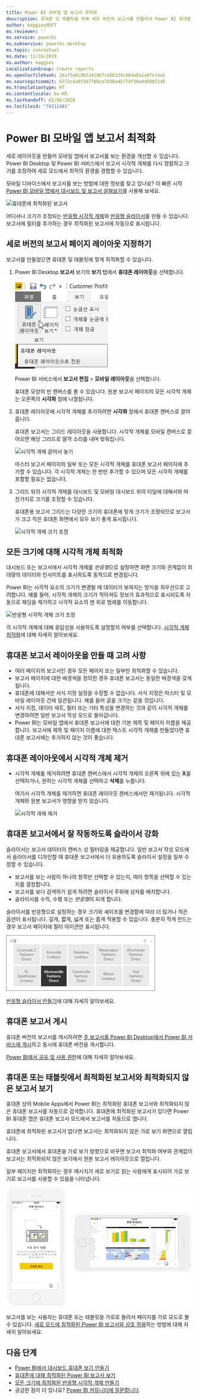 ```yaml
---
title: Power BI 모바일 앱 보고서 최적화
description: 휴대폰 및 태블릿을 위해 세로 버전의 보고서를 만들어서 Power BI 휴대폰 앱을 위해 보고서 페이지를 최적화하는 방법을 알아보세요.
author: maggiesMSFT
ms.reviewer: ''
ms.service: powerbi
ms.subservice: powerbi-desktop
ms.topic: conceptual
ms.date: 11/18/2019
ms.author: maggies
LocalizationGroup: Create reports
ms.openlocfilehash: 16af5a6c8b5341067c458329c68da0a1a0fe14a5
ms.sourcegitcommit: 6272c4a0f267708ca7d38a45774f3bedd680f2d6
ms.translationtype: HT
ms.contentlocale: ko-KR
ms.lasthandoff: 01/06/2020
ms.locfileid: "74311481"
---
```

# <a name="optimize-reports-for-the-power-bi-mobile-apps"></a>Power BI 모바일 앱 보고서 최적화
세로 레이아웃을 만들어 모바일 앱에서 보고서를 보는 환경을 개선할 수 있습니다. Power BI Desktop 및 Power BI 서비스에서 보고서 시각적 개체를 다시 정렬하고 크기를 조정하여 세로 모드에서 최적의 환경을 경험할 수 있습니다.  

모바일 디바이스에서 보고서를 보는 방법에 대한 정보를 찾고 있나요? 이 빠른 시작 [Power BI 모바일 앱에서 대시보드 및 보고서 살펴보기](consumer/mobile/mobile-apps-quickstart-view-dashboard-report.md)를 사용해 보세요.

![휴대폰에 최적화된 보고서](media/desktop-create-phone-report/desktop-create-phone-report-1.png)

어디서나 크기가 조정되는 [반응형 시각적 개체](#optimize-a-visual-for-any-size)와 [반응형 슬라이서](#enhance-slicers-to-work-well-in-phone-reports)를 만들 수 있습니다. 보고서에 필터를 추가하는 경우 최적화된 보고서에 자동으로 표시됩니다.

## <a name="lay-out-a-portrait-version-of-a-report-page"></a>세로 버전의 보고서 페이지 레이아웃 지정하기

보고서를 만들었으면 휴대폰 및 태블릿에 맞게 최적화할 수 있습니다.

1. Power BI Desktop **보고서** 보기의 **보기** 탭에서 **휴대폰 레이아웃**을 선택합니다.  
   
    ![휴대폰 레이아웃 아이콘](media/desktop-create-phone-report/desktop-create-phone-report-3.png)
   
    Power BI 서비스에서 **보고서 편집** > **모바일 레이아웃**을 선택합니다.

    휴대폰 모양의 빈 캔버스를 볼 수 있습니다. 원본 보고서 페이지의 모든 시각적 개체는 오른쪽의 **시각화** 창에 나열됩니다.

1. 휴대폰 레이아웃에 시각적 개체를 추가하려면 **시각화** 창에서 휴대폰 캔버스로 끌어옵니다.
   
    휴대폰 보고서는 그리드 레이아웃을 사용합니다. 시각적 개체를 모바일 캔버스로 끌어오면 해당 그리드로 딸깍 소리를 내며 맞춰집니다.
   
    ![시각적 개체 끌어서 놓기](media/desktop-create-phone-report/desktop-create-phone-report-4.gif)
   
    마스터 보고서 페이지의 일부 또는 모든 시각적 개체를 휴대폰 보고서 페이지에 추가할 수 있습니다. 각 시각적 개체는 한 번만 추가할 수 있으며 모든 시각적 개체를 포함할 필요는 없습니다.

1. 그리드 위의 시각적 개체를 대시보드 및 모바일 대시보드 위의 타일에 대해서와 마찬가지로 크기를 조정할 수 있습니다.
   
   휴대폰용 보고서 그리드는 다양한 크기의 휴대폰에 맞게 크기가 조정되므로 보고서가 크고 작은 휴대폰 화면에서 모두 보기 좋게 표시됩니다.
   
   ![시각적 개체 크기 조정](media/desktop-create-phone-report/desktop-create-phone-report-5.gif)

## <a name="optimize-a-visual-for-any-size"></a>모든 크기에 대해 시각적 개체 최적화
대시보드 또는 보고서에서 시각적 개체를 *반응형*으로 설정하면 화면 크기와 관계없이 최대량의 데이터와 인사이트를 표시하도록 동적으로 변경됩니다. 

Power BI는 시각적 요소의 크기가 변경될 때 데이터가 보여지는 방식을 최우선으로 고려합니다. 예를 들어, 시각적 개체의 크기가 작아져도 정보가 효과적으로 표시되도록 자동으로 패딩을 제거하고 시각적 요소의 맨 위로 범례를 이동합니다.

![반응형 시각적 개체 크기 조정](media/desktop-create-phone-report/desktop-create-phone-report-6.gif)

각 시각적 개체에 대해 응답성을 사용하도록 설정할지 여부를 선택합니다. [시각적 개체 최적화](visuals/desktop-create-responsive-visuals.md)에 대해 자세히 알아보세요.

## <a name="considerations-when-creating-phone-report-layouts"></a>휴대폰 보고서 레이아웃을 만들 때 고려 사항
* 여러 페이지의 보고서인 경우 모든 페이지 또는 일부만 최적화할 수 있습니다. 
* 보고서 페이지에 대한 배경색을 정의한 경우 휴대폰 보고서는 동일한 배경색을 갖게 됩니다.
* 휴대폰에 대해서만 서식 지정 설정을 수정할 수 없습니다. 서식 지정은 마스터 및 모바일 레이아웃 간에 일관됩니다. 예를 들어 글꼴 크기는 같을 것입니다.
* 서식 지정, 데이터 세트, 필터 또는 기타 특성을 변경하는 것과 같이 시각적 개체를 변경하려면 일반 보고서 작성 모드로 돌아갑니다.
* Power BI는 모바일 앱에서 휴대폰 보고서에 대한 기본 제목 및 페이지 이름을 제공합니다. 보고서에 제목 및 페이지 이름에 대한 텍스트 시각적 개체를 만들었다면 휴대폰 보고서에는 추가하지 않는 것이 좋습니다.     

## <a name="remove-a-visual-from-the-phone-layout"></a>휴대폰 레이아웃에서 시각적 개체 제거
* 시각적 개체를 제거하려면 휴대폰 캔버스에서 시각적 개체의 오른쪽 위에 있는 **X**를 선택하거나, 원하는 시각적 개체를 선택하고 **삭제**를 누릅니다.
  
   여기서 시각적 개체를 제거하면 휴대폰 레이아웃 캔버스에서만 제거됩니다. 시각적 개체와 원본 보고서가 영향을 받지 않습니다.
  
   ![시각적 개체 제거](media/desktop-create-phone-report/desktop-create-phone-report-7.gif)

## <a name="enhance-slicers-to-work-well-in-phone-reports"></a>휴대폰 보고서에서 잘 작동하도록 슬라이서 강화
슬라이서는 보고서 데이터의 캔버스 상 필터링을 제공합니다. 일반 보고서 작성 모드에서 슬라이서를 디자인할 때 휴대폰 보고서에서 더 유용하도록 슬라이서 설정을 일부 수정할 수 있습니다.

* 보고서를 보는 사람이 하나의 항목만 선택할 수 있는지, 여러 항목을 선택할 수 있는지를 결정합니다.
* 보고서를 보다 검색하기 쉽게 하려면 슬라이서 주위에 상자를 배치합니다.
* 슬라이서를 수직, 수평 또는 *반응형*이 되게 합니다. 

슬라이서를 반응형으로 설정하는 경우 크기와 셰이프를 변경함에 따라 더 많거나 적은 옵션이 표시됩니다. 길게, 짧게, 넓게 또는 좁게 적용할 수 있습니다. 충분히 작게 만드는 경우 보고서 페이지에 필터 아이콘만 표시됩니다. 

![Power BI 반응형 슬라이서](media/desktop-create-phone-report/desktop-create-phone-report-8.png)

[반응형 슬라이서 만들기](power-bi-slicer-filter-responsive.md)에 대해 자세히 알아보세요.

## <a name="publish-a-phone-report"></a>휴대폰 보고서 게시
휴대폰 버전의 보고서를 게시하려면 [주 보고서를 Power BI Desktop에서 Power BI 서비스에 게시](desktop-upload-desktop-files.md)하고 동시에 휴대폰 버전을 게시합니다.
  
[Power BI에서 공유 및 사용 권한](service-how-to-collaborate-distribute-dashboards-reports.md)에 대해 자세히 알아보세요.

## <a name="view-optimized-and-unoptimized-reports-on-a-phone-or-tablet"></a>휴대폰 또는 태블릿에서 최적화된 보고서와 최적화되지 않은 보고서 보기
휴대폰 상의 Mobile Apps에서 Power BI는 최적화된 휴대폰 보고서와 최적화되지 않은 휴대폰 보고서를 자동으로 검색합니다. 휴대폰에 최적화된 보고서가 있다면 Power BI 휴대폰 앱은 휴대폰 보고서 모드에서 보고서를 자동으로 엽니다.

휴대폰에 최적화된 보고서가 없다면 보고서는 최적화되지 않은 가로 보기 화면으로 열립니다.  

휴대폰 보고서에서 휴대폰을 가로 보기 방향으로 바꾸면 보고서 최적화 여부와 관계없이 보고서는 최적화되지 않은 보기에서 원본 보고서 레이아웃으로 열립니다.

일부 페이지만 최적화하는 경우 메시지가 세로 보기로 읽는 사람에게 표시되어 가로 보기로 보고서를 사용할 수 있음을 나타냅니다.

![최적화되지 않은 휴대폰 페이지](media/desktop-create-phone-report/desktop-create-phone-report-9.png)

보고서를 보는 사용자는 휴대폰 또는 태블릿을 가로로 돌려서 페이지를 가로 모드로 볼 수 있습니다. [세로 모드에 최적화된 Power BI 보고서와 상호 작용](consumer/mobile/mobile-apps-view-phone-report.md)하는 방법에 대해 자세히 알아보세요.

## <a name="next-steps"></a>다음 단계
* [Power BI에서 대시보드 휴대폰 보기 만들기](service-create-dashboard-mobile-phone-view.md)
* [휴대폰에 대해 최적화된 Power BI 보고서 보기](consumer/mobile/mobile-apps-view-phone-report.md)
* [모든 크기에 최적화된 반응형 시각적 개체 만들기](visuals/desktop-create-responsive-visuals.md)
* 궁금한 점이 더 있나요? [Power BI 커뮤니티에 질문합니다](https://community.powerbi.com/).


